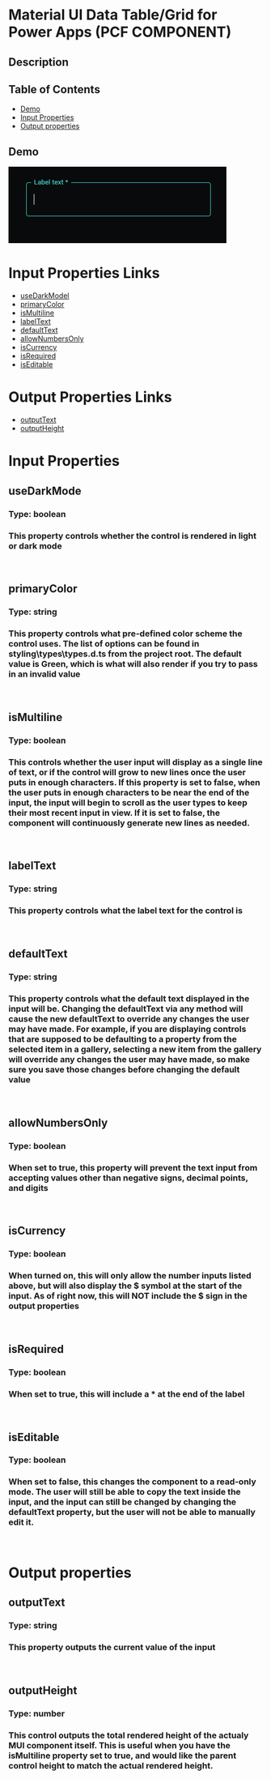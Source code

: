 # Material UI Data Table/Grid for Power Apps (PCF COMPONENT)

## Description
###

## Table of Contents

- [Demo](#Demo)
- [Input Properties](#input-properties)
- [Output properties](#output-properties)

## Demo

![Demo](./images/Demo.png)

# Input Properties Links

- [useDarkModel](#usedarkmode)
- [primaryColor](#primarycolor)
- [isMultiline](#ismultiline)
- [labelText](#labeltext)
- [defaultText](#defaulttext)
- [allowNumbersOnly](#allownumbersonly)
- [isCurrency](#iscurrency)
- [isRequired](#isrequired)
- [isEditable](#iseditable)

# Output Properties Links

- [outputText](#outputtext)
- [outputHeight](#outputheight)

# Input Properties

## useDarkMode
### Type: boolean
### This property controls whether the control is rendered in light or dark mode

<br>

## primaryColor
### Type: string
### This property controls what pre-defined color scheme the control uses. The list of options can be found in styling\types\types.d.ts from the project root. The default value is Green, which is what will also render if you try to pass in an invalid value

<br>

## isMultiline
### Type: boolean
### This controls whether the user input will display as a single line of text, or if the control will grow to new lines once the user puts in enough characters. If this property is set to false, when the user puts in enough characters to be near the end of the input, the input will begin to scroll as the user types to keep their most recent input in view. If it is set to false, the component will continuously generate new lines as needed.

<br>

## labelText
### Type: string
### This property controls what the label text for the control is

<br>

## defaultText
### Type: string
### This property controls what the default text displayed in the input will be. Changing the defaultText via any method will cause the new defaultText to override any changes the user may have made. For example, if you are displaying controls that are supposed to be defaulting to a property from the selected item in a gallery, selecting a new item from the gallery will override any changes the user may have made, so make sure you save those changes before changing the default value

<br>

## allowNumbersOnly
### Type: boolean
### When set to true, this property will prevent the text input from accepting values other than negative signs, decimal points, and digits

<br>

## isCurrency
### Type: boolean
### When turned on, this will only allow the number inputs listed above, but will also display the $ symbol at the start of the input. As of right now, this will NOT include the $ sign in the output properties

<br>

## isRequired
### Type: boolean
### When set to true, this will include a * at the end of the label

<br>

## isEditable
### Type: boolean
### When set to false, this changes the component to a read-only mode. The user will still be able to copy the text inside the input, and the input can still be changed by changing the defaultText property, but the user will not be able to manually edit it.

<br>

# Output properties

## outputText
### Type: string
### This property outputs the current value of the input

<br>

## outputHeight
### Type: number
### This control outputs the total rendered height of the actualy MUI component itself. This is useful when you have the isMultiline property set to true, and would like the parent control height to match the actual rendered height. 

<br>




